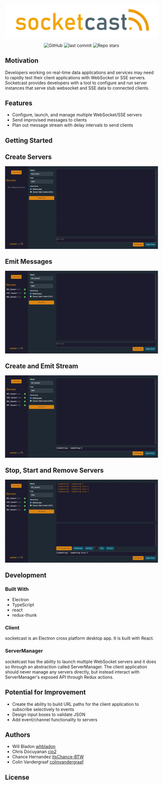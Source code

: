 
<p align="center">
<img 
  align="center"
  src = "./assets/socketcast_logo.png"
/>
</p>

<p align="center">
  <img alt="GitHub" src="https://img.shields.io/github/license/oslabs-beta/projectArtemis?color=blue">
  <img alt="last commit" src="https://img.shields.io/github/last-commit/oslabs-beta/socketcast?color=%3327d3af">
  <img alt="Repo stars" src="https://img.shields.io/github/stars/oslabs-beta/socketcast?logoColor=%2334495e&style=social"> 
</p>


## Motivation
Developers working on real-time data applications and services may need to rapidly test their client applications with WebSocket or SSE servers. Socketcast provides developers with a tool to configure and run server instances that serve stub websocket and SSE data to connected clients.

## Features
* Configure, launch, and manage multiple WebSocket/SSE servers
* Send improvised messages to clients
* Plan out message stream with delay intervals to send clients 

## Getting Started

## Create Servers
<img 
  align="center"
  src = "./assets/create_servers.gif"
/>

## Emit Messages
<img 
  align="center"
  src = "./assets/emit_messages.gif"
/>


## Create and Emit Stream
<img 
  align="center"
  src = "./assets/emit_stream.gif"
/>

## Stop, Start and Remove Servers
<img 
  align="center"
  src = "./assets/delete_servers.gif"
/>

## Development
### Built With
* Electron
* TypeScript
* react
* redux-thunk

### Client
socketcast is an Electron cross platform desktop app. It is built with React.

### ServerManager
socketcast has the ability to launch multiple WebSocket servers and it does so through an abstraction called ServerManager. The client application should never manage any servers directly, but instead interact with ServerManager's exposed API through Redux actions. 

## Potential for Improvement
* Create the ability to build URL paths for the client application to subscribe selectively to events
* Design input boxes to validate JSON
* Add event/channel functionality to servers

## Authors
* Will Bladon [whbladon](https://github.com/whbladon)
* Chris Docuyanan [cjo2](https://github.com/cjo2)
* Chance Hernandez [ItsChance-BTW](https://github.com/ItsChance-BTW)
* Colin Vandergraaf [colinvandergraaf](https://github.com/colinvandergraaf)

## License
